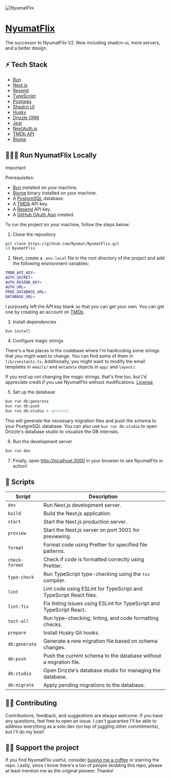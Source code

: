 ![NyumatFlix](/public/preview.webp)

# [NyumatFlix](https://nyumatflix.com)

The successor to NyumatFlix V2. Now including shadcn-ui, more servers, and a better design.

## ⚡️ Tech Stack

- [Bun](https://bun.sh/)
- [Next.js](https://nextjs.org/)
- [Resend](https://resend.com/)
- [TypeScript](https://www.typescriptlang.org/)
- [Postgres](https://www.postgresql.org/)
- [Shadcn UI](https://ui.shadcn.com/)
- [Husky](https://typicode.github.io/husky/#/)
- [Drizzle ORM](https://orm.drizzle.team/)
- [Jest](https://jestjs.io/)
- [NextAuth.js](https://next-auth.js.org/)
- [TMDb API](https://www.themoviedb.org/documentation/api)
- [Biome](https://biomejs.dev/)

## 🏃🏾‍♂️ Run NyumatFlix Locally

> [!IMPORTANT]
> Prerequisites:
>
> - [Bun](https://bun.sh/) installed on your machine.
> - [Biome](https://biomejs.dev/) binary installed on your machine.
> - A [PostgreSQL](https://www.postgresql.org/) database.
> - A [TMDb](https://www.themoviedb.org/) API key.
> - A [Resend](https://resend.com/) API key.
> - A [GitHub OAuth App](https://docs.github.com/en/developers/apps/building-oauth-apps/creating-an-oauth-app) created.

To run the project on your machine, follow the steps below:

1. Clone the repository

```bash
git clone https://github.com/Nyumat/NyumatFlix.git
cd NyumatFlix
```

2. Next, create a `.env.local` file in the root directory of the project and add the following environment variables:

```bash
TMDB_API_KEY=
AUTH_SECRET=
AUTH_RESEND_KEY=
AUTH_URL=
PROD_DATABASE_URL=
DATABASE_URL=
```

I purposely left the API key blank so that you can get your own. You can get one by creating an account on [TMDb](https://www.themoviedb.org/).

3. Install dependencies

```bash
bun install
```

4. Configure magic strings

There's a few places in the codebase where I'm hardcoding some strings that you might want to change. You can find some of them in `lib/constants.ts`. Additionally, you might want to modify the email templates in `emails/` and `metadata` objects in `app/` and `layout/`.

If you end up not changing the magic strings, that's fine too, but I'd appreciate credit if you use NyumatFlix without modifications. [License](LICENSE)

5. Set up the database

```bash
bun run db:generate
bun run db:push
bun run db:studio # optional
```

This will generate the necessary migration files and push the schema to your PostgreSQL database. You can also use `bun run db:studio` to open Drizzle's database studio to visualize the DB internals.

6. Run the development server

```bash
bun run dev
```

7. Finally, open [http://localhost:3000](http://localhost:3000) in your browser to see NyumatFlix in action!

## 📝 Scripts

| Script         | Description                                                          |
| -------------- | -------------------------------------------------------------------- |
| `dev`          | Run Next.js development server.                                      |
| `build`        | Build the Next.js application.                                       |
| `start`        | Start the Next.js production server.                                 |
| `preview`      | Start the Next.js server on port 3001 for previewing.                |
| `format`       | Format code using Prettier for specified file patterns.              |
| `check-format` | Check if code is formatted correctly using Prettier.                 |
| `type-check`   | Run TypeScript type-checking using the `tsc` compiler.               |
| `lint`         | Lint code using ESLint for TypeScript and TypeScript React files.    |
| `lint:fix`     | Fix linting issues using ESLint for TypeScript and TypeScript React. |
| `test-all`     | Run type-checking, linting, and code formatting checks.              |
| `prepare`      | Install Husky Git hooks.                                             |
| `db:generate`  | Generate a new migration file based on schema changes.               |
| `db:push`      | Push the current schema to the database without a migration file.    |
| `db:studio`    | Open Drizzle's database studio for managing the database.            |
| `db:migrate`   | Apply pending migrations to the database.                            |

## 🤝🏿 Contributing

Contributions, feedback, and suggestions are always welcome. If you have any questions, feel free to open an issue. I can't guarantee I'll be able to address everything as a solo dev (on top of juggling other commitments), but I'll do my best!

## 🙏🏿 Support the project

If you find NyumatFlix useful, consider [buying me a coffee](https://buymeacoffee.com/nyumat) or starring the repo. Lastly, since I know there's a ton of people skidding this repo, please at least mention me as the original pioneer. Thanks!
